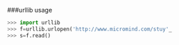 ###urllib usage
```python
>>> import urllib
>>> f=urllib.urlopen('http://www.micromind.com/stuy'_
>>> s=f.read()
```
